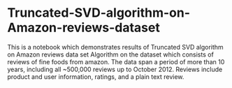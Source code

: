 # Truncated-SVD-algorithm-on-Amazon-reviews-dataset
This is a notebook which demonstrates results of Truncated SVD algorithm on Amazon reviews data set  Algorithm on the dataset which consists of reviews of fine foods from amazon. The data span a period of more than 10 years, including all ~500,000 reviews up to October 2012. Reviews include product and user information, ratings, and a plain text review.
